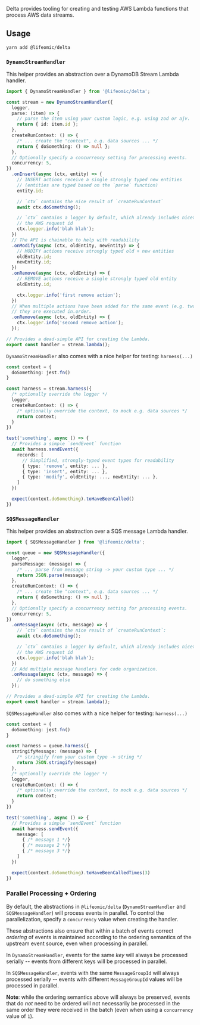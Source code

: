 Delta provides tooling for creating and testing AWS Lambda functions that
process AWS data streams.

## Usage

```bash
yarn add @lifeomic/delta
```

### `DynamoStreamHandler`

This helper provides an abstraction over a DynamoDB Stream Lambda handler.

```typescript
import { DynamoStreamHandler } from '@lifeomic/delta';

const stream = new DynamoStreamHandler({
  logger,
  parse: (item) => {
    // parse the item using your custom logic, e.g. using zod or ajv.
    return { id: item.id };
  },
  createRunContext: () => {
    /* ... create the "context", e.g. data sources ... */
    return { doSomething: () => null };
  },
  // Optionally specify a concurrency setting for processing events.
  concurrency: 5,
})
  .onInsert(async (ctx, entity) => {
    // INSERT actions receive a single strongly typed new entities
    // (entities are typed based on the `parse` function)
    entity.id;

    // `ctx` contains the nice result of `createRunContext`
    await ctx.doSomething();

    // `ctx` contains a logger by default, which already includes niceties like
    // the AWS request id
    ctx.logger.info('blah blah');
  })
  // The API is chainable to help with readability
  .onModify(async (ctx, oldEntity, newEntity) => {
    // MODIFY actions receive strongly typed old + new entities
    oldEntity.id;
    newEntity.id;
  })
  .onRemove(async (ctx, oldEntity) => {
    // REMOVE actions receive a single strongly typed old entity
    oldEntity.id;

    ctx.logger.info('first remove action');
  })
  // When multiple actions have been added for the same event (e.g. two `onRemove` calls),
  // they are executed in.order.
  .onRemove(async (ctx, oldEntity) => {
    ctx.logger.info('second remove action');
  });

// Provides a dead-simple API for creating the Lambda.
export const handler = stream.lambda();
```

`DynamoStreamHandler` also comes with a nice helper for testing: `harness(...)`

```typescript
const context = {
  doSomething: jest.fn()
}

const harness = stream.harness({
  /* optionally override the logger */
  logger,
  createRunContext: () => {
    /* optionally override the context, to mock e.g. data sources */
    return context;
  }
})

test('something', async () => {
  // Provides a simple `sendEvent` function
  await harness.sendEvent({
    records: [
      // Simplified, strongly-typed event types for readability
      { type: 'remove', entity: ... },
      { type: 'insert', entity: ... },
      { type: 'modify', oldEntity: ..., newEntity: ... },
    ]
  })

  expect(context.doSomething).toHaveBeenCalled()
})
```

### `SQSMessageHandler`

This helper provides an abstraction over a SQS message Lambda handler.

```typescript
import { SQSMessageHandler } from '@lifeomic/delta';

const queue = new SQSMessageHandler({
  logger,
  parseMessage: (message) => {
    /* ... parse from message string -> your custom type ... */
    return JSON.parse(message);
  },
  createRunContext: () => {
    /* ... create the "context", e.g. data sources ... */
    return { doSomething: () => null };
  },
  // Optionally specify a concurrency setting for processing events.
  concurrency: 5,
})
  .onMessage(async (ctx, message) => {
    // `ctx` contains the nice result of `createRunContext`:
    await ctx.doSomething();

    // `ctx` contains a logger by default, which already includes niceties like
    // the AWS request id
    ctx.logger.info('blah blah');
  })
  // Add multiple message handlers for code organization.
  .onMessage(async (ctx, message) => {
    // do something else
  });

// Provides a dead-simple API for creating the Lambda.
export const handler = stream.lambda();
```

`SQSMessageHandler` also comes with a nice helper for testing: `harness(...)`

```typescript
const context = {
  doSomething: jest.fn()
}

const harness = queue.harness({
  stringifyMessage: (message) => {
    /* stringify from your custom type -> string */
    return JSON.stringify(message)
  },
  /* optionally override the logger */
  logger,
  createRunContext: () => {
    /* optionally override the context, to mock e.g. data sources */
    return context;
  }
})

test('something', async () => {
  // Provides a simple `sendEvent` function
  await harness.sendEvent({
    message: [
      { /* message 1 */}
      { /* message 2 */}
      { /* message 3 */}
    ]
  })

  expect(context.doSomething).toHaveBeenCalledTimes(3)
})
```

### Parallel Processing + Ordering

By default, the abstractions in `@lifeomic/delta` (`DynamoStreamHandler` and `SQSMessageHandler`) will process events in parallel. To control the parallelization, specify a `concurrency` value when creating the handler.

These abstractions also ensure that within a batch of events correct _ordering_ of events is maintained according to the ordering semantics of the upstream event source, even when processing in parallel.

In `DynamoStreamHandler`, events for the same _key_ will always be processed serially -- events from different keys will be processed in parallel.

In `SQSMessageHandler`, events with the same `MessageGroupId` will always processed serially -- events with different `MessageGroupId` values will be processed in parallel.

**Note**: while the ordering semantics above will always be preserved, events that do _not_ need to be ordered will not necessarily be processed in the same order they were received in the batch (even when using a `concurrency` value of `1`).
